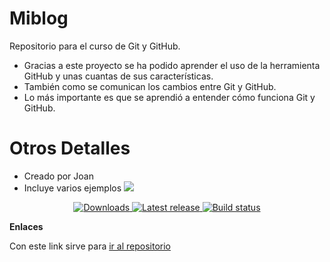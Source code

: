 # Miblog
Repositorio para el curso de Git y GitHub.

- Gracias a este proyecto se ha podido aprender el uso de la herramienta GitHub y unas cuantas de sus características.
- También como se comunican los cambios entre Git y GitHub.
- Lo más importante es que se aprendió a entender cómo funciona Git y GitHub.

# Otros Detalles
- Creado por Joan
- Incluye varios ejemplos
![](https://i.imgur.com/nRRZHGr.jpeg)

<p align="center">
    <a href="https://ghost.org/">
        <img src="https://img.shields.io/badge/downloads-3M-brightgreen.svg" alt="Downloads" />
    </a>
    <a href="https://github.com/TryGhost/Ghost/releases/">
        <img src="https://img.shields.io/github/release/TryGhost/Ghost.svg" alt="Latest release" />
    </a>
    <a href="https://github.com/TryGhost/Ghost/actions">
        <img src="https://github.com/TryGhost/Ghost/workflows/Test%20Suite/badge.svg?branch=main" alt="Build status" />
    </a>
</p>

**Enlaces**

Con este link sirve para [ir al repositorio](https://github.com/joanjim/Miblog/tree/master)

